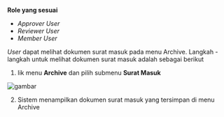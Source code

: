 **Role yang sesuai**

- *Approver User*
- *Reviewer User*
- *Member User*

*User* dapat melihat dokumen surat masuk pada menu Archive. Langkah - langkah untuk melihat dokumen surat masuk adalah sebagai berikut

1. lik menu **Archive** dan pilih submenu **Surat Masuk**

![gambar](SC_Archive/AR01.png)

2. Sistem menampilkan dokumen surat masuk yang tersimpan di menu Archive